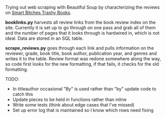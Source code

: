 Trying out web scraping with Beautiful Soup by characterizing the reviews on
[Smart Bitches Trashy Books](http://smartbitchestrashybooks.com/).

**booklinks.py** harvests all review links from the book review index on the
site. Currently it is set up to go through on one pass and grab all of them and
the number of pages that it looks through is hardwired in, which is not ideal.
Data are stored in an SQL table.

**scrape_reviews.py** goes through each link and pulls information on the
reviewer, grade, book title, book author, publication year, and genres and
writes it to the table. Review format was redone somewhere along the way,
so code first looks for the new formatting, if that fails, it checks for
the old formatting.

TODO:
* In titleauthor occasional "By" is used rather than "by" update code
to catch this
* Update pieces to be held in functions rather than inline
* Write some tests (think about edge cases that I've missed)
* Set up error log that is maintained so I know which rows need fixing
